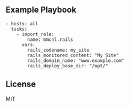 ## Example Playbook

    - hosts: all
      tasks:
        - import_role:
            name: mmcnl.rails
          vars:
            rails_codename: my_site
            rails_monitored_content: "My Site"
            rails_domain_name: "www.example.com"
            rails_deploy_base_dir: "/opt/"

## License

MIT

